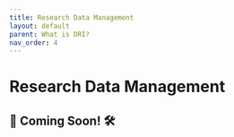 ```yaml
---
title: Research Data Management   
layout: default
parent: What is DRI? 
nav_order: 4
---
```


# Research Data Management  

🚧 Coming Soon! 🛠️
---


